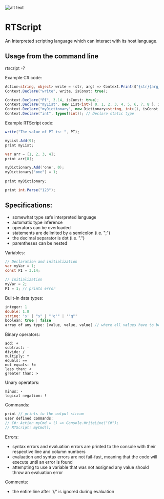 ![alt text](https://github.com/miroiu/rt-script/blob/master/RTScript/icon.ico "RTScript logo")
# RTScript
An Interpreted scripting language which can interact with its host language.

## Usage from the command line
rtscript -?

Example C# code:
```csharp
Action<string, object> write = (str, arg) => Context.Print($"{str}{arg}");
Context.Declare("write", write, isConst: true);

Context.Declare("PI", 3.14, isConst: true);
Context.Declare("myList", new List<int>{ 0, 1, 2, 3, 4, 5, 6, 7, 8 }, isConst: true);
Context.Declare("myDictionary", new Dictionary<string, int>(), isConst: true);
Context.Declare("int", typeof(int)); // Declare static type
```

Example RTScript code:
```csharp
write("The value of PI is: ", PI);

myList.Add(9);
print myList;

var arr = [1, 2, 3, 4];
print arr[0];

myDictionary.Add('one', 0);
myDictionary["one"] = 1;
 
print myDictionary;

print int.Parse("123");
```

## Specifications:
  - somewhat type safe interpreted language
  - automatic type inference
  - operators can be overloaded
  - statements are delimited by a semicolon (i.e. ";")
  - the decimal separator is dot (i.e. ".")
  - parentheses can be nested
  
Variables:
```csharp
// Declaration and initialization
var myVar = 1;
const PI = 3.14;

// Initialization
myVar = 2;
PI = 1; // prints error
```

Built-in data types:
```csharp
integer: 1
double: 1.0
string: 's' | "s" | "'q'" | '"q"'
boolean: true | false
array of any type: [value, value, value] // where all values have to be the same type
```

Binary operators:
```
add: +
subtract: -
divide: /
multiply: *
equals: ==
not equals: !=
less than: <
greater than: > 
```

Unary operators:
```
minus: -
logical negation: !
```

Commands:
```csharp
print // prints to the output stream
user defined commands:
// C#: Action myCmd = () => Console.WriteLine("C#");
// RTScript: myCmd();
```

Errors:
  - syntax errors and evaluation errors are printed to the console with their respective line and column numbers
  - evaluation and syntax errors are not fail-fast, meaning that the code will execute until an error is found
  - attempting to use a variable that was not assigned any value should throw an evaluation error

Comments:
  - the entire line after '//' is ignored during evaluation 
